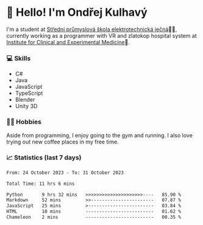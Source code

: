 # 👋 Hello! I'm Ondřej Kulhavý

I'm a student at [Střední průmyslová škola elektrotechnická ječná](https://www.spsejecna.cz/)👨‍🎓, currently working as a programmer with VR and zlatokop hospital system at [Institute for Clinical and Experimental Medicine](https://www.ikem.cz/en/)🏥.

### 💻 Skills
- C#
- Java
- JavaScript
- TypeScript
- Blender
- Unity 3D

### 🏋️‍♂️ Hobbies

Aside from programming, I enjoy going to the gym and running. I also love trying out new coffee places in my free time.

### 📈 Statistics (last 7 days)
<!--START_SECTION:waka-->

```txt
From: 24 October 2023 - To: 31 October 2023

Total Time: 11 hrs 6 mins

Python       9 hrs 32 mins   >>>>>>>>>>>>>>>>>>>>>----   85.90 %
Markdown     52 mins         >>-----------------------   07.87 %
JavaScript   25 mins         >------------------------   03.84 %
HTML         10 mins         -------------------------   01.62 %
Chameleon    2 mins          -------------------------   00.35 %
```

<!--END_SECTION:waka-->



